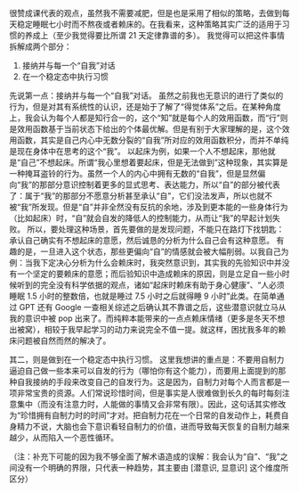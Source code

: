 很赞成课代表的观点，虽然我不需要减肥，但是也是采用了相似的策略，去做到每天稳定睡眠七小时而不熬夜或者赖床的。在我看来，这种策略其实广泛的适用于习惯的养成上（至少我觉得要比所谓 21 天定律靠谱的多）。
我觉得可以把这件事情拆解成两个部分：

1. 接纳并与每一个“自我”对话
2. 在一个稳定态中执行习惯

先说第一点：接纳并与每一个“自我”对话。
虽然之前我也无意识的进行了类似的行为，但是对其有系统性的认识，还是始于了解了“得觉体系”之后。在某种角度上，我会认为每个人都是知行合一的，这个“知”就是每个人的效用函数，而“行”则是效用函数基于当前状态下给出的个体最优解。但是有别于大家理解的是，这个效用函数，其实是自己内心中无数分裂的“自我”所对应的效用函数积分，而并不单纯是现在身体中在思考的这个“我”。
以起床为例，如果一个人不想起床，那他就是“自己”不想起床。所谓“我心里想着要起床，但是无法做到”这种现象，其实算是一种掩耳盗铃的行为。虽然一个人的内心中拥有无数的“自我”，但是显然偏向“我”的那部分意识控制着更多的显式思考、表达能力，所以“自”的部分被代表了：属于“我”的那部分不愿意分析甚至承认“自”，它们没法发声，所以也就不被“我”所发现。但是“自”并非全然没有反抗的余地，涉及到更本能的一些身体行为（比如起床）时，“自”就会自发的降低人的控制能力，从而让“我”的早起计划失败。
所以，要处理这种场景，首先要做的是发现问题，不能只在路灯下找钥匙：承认自己确实有不想起床的意愿，然后诚恳的分析为什么自己会有这种意愿。
有趣的是，一旦进入这个状态，那些更偏向“自”的情感就会被大幅削弱。以我自己为例：当我下定决心分析为什么会赖床时，我突然意识到，其实我的先验知识中并没有一个坚定的要赖床的意愿；而后验知识中造成赖床的原因，则是立足自一些小时候听到的完全没有科学依据的观点，诸如“起床时赖床有助于身心健康”、“人必须睡眠 1.5 小时的整数倍，也就是睡过 7.5 小时之后就得睡 9 小时”此类。在简单通过 GPT 还有 Google 一查相关综述之后确认其不靠谱之后，这些潜意识就立马从我的意识中被 pop 出来了。而纯粹本能带来的一点点赖床情绪（更多是冬天不想出被窝），相较于我早起学习的动力来说完全不值一提。就这样，困扰我多年的赖床问题被自然而然的解决了。

其二，则是做到在一个稳定态中执行习惯。
这里我想讲的重点是：不要用自制力逼迫自己做一些本来可以自发的行为（哪怕你有这个能力），而要用上面提到的那种自我接纳的手段来改变自己的自发行为。这是因为，自制力对每个人而言都是一项非常宝贵的资源。人们常说珍惜时间，但是事实是人很难做到长久的每时每刻注意集中（而没有注意力时，人能做的事情又会非常有限）。因此，这句话其实修改为“珍惜拥有自制力时的时间”才对。把自制力花在一个日常的自发动作上，耗费自身精力不说，大脑也会下意识看轻自制力的价值，进而导致每天恢复的自制力越来越少，从而陷入一个恶性循环。

（注：补充下可能的因为我不够全面了解术语造成的误解：我会认为“自”、“我”之间没有一个明确的界限，只代表一种趋势，其主要由 [潜意识, 显意识] 这个维度所区分）
